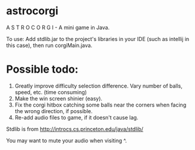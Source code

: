 # astrocorgi
 A S T R O C O R G I - A mini game in Java.
 
To use: Add stdlib.jar to the project's libraries in your IDE (such as intellij in this case), then run corgiMain.java.
 
# Possible todo:
 1. Greatly improve difficulty selection difference. Vary number of balls, speed, etc. (time consuming)
 2. Make the win screen shinier (easy).
 3. Fix the corgi hitbox catching some balls near the corners when facing the wrong direction, if possible.
 4. Re-add audio files to game, if it doesn't cause lag.


Stdlib is from http://introcs.cs.princeton.edu/java/stdlib/

You may want to mute your audio when visiting ^.
